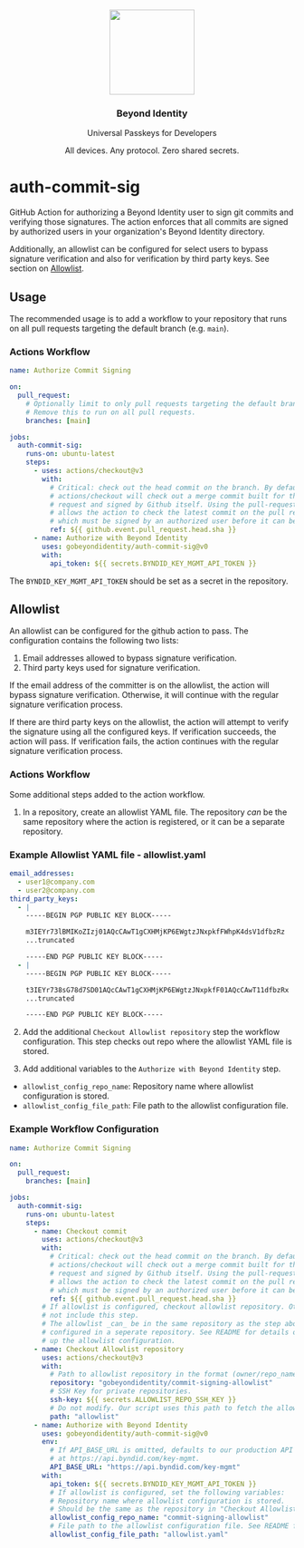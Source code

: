 <p align="center">
   <br/>
   <a href="https://developers.beyondidentity.com" target="_blank"><img src="https://user-images.githubusercontent.com/238738/178780350-489309c5-8fae-4121-a20b-562e8025c0ee.png" width="150px" ></a>
   <h3 align="center">Beyond Identity</h3>
   <p align="center">Universal Passkeys for Developers</p>
   <p align="center">
   All devices. Any protocol. Zero shared secrets. 
   </p>
</p>

# auth-commit-sig

GitHub Action for authorizing a Beyond Identity user to sign git commits and
verifying those signatures. The action enforces that all commits are signed by
authorized users in your organization's Beyond Identity directory.

Additionally, an allowlist can be configured for select users to bypass signature
verification and also for verification by third party keys. See section on
[Allowlist](#allowlist).

## Usage

The recommended usage is to add a workflow to your repository that runs on all
pull requests targeting the default branch (e.g. `main`).

### Actions Workflow

```yaml
name: Authorize Commit Signing

on:
  pull_request:
    # Optionally limit to only pull requests targeting the default branch.
    # Remove this to run on all pull requests.
    branches: [main]

jobs:
  auth-commit-sig:
    runs-on: ubuntu-latest
    steps:
      - uses: actions/checkout@v3
        with:
          # Critical: check out the head commit on the branch. By default,
          # actions/checkout will check out a merge commit built for the pull
          # request and signed by Github itself. Using the pull-request HEAD
          # allows the action to check the latest commit on the pull request,
          # which must be signed by an authorized user before it can be merged.
          ref: ${{ github.event.pull_request.head.sha }}
      - name: Authorize with Beyond Identity
        uses: gobeyondidentity/auth-commit-sig@v0
        with:
          api_token: ${{ secrets.BYNDID_KEY_MGMT_API_TOKEN }}
```

The `BYNDID_KEY_MGMT_API_TOKEN` should be set as a secret in the repository.

## Allowlist

An allowlist can be configured for the github action to pass. The configuration contains the
following two lists:

1. Email addresses allowed to bypass signature verification.
2. Third party keys used for signature verification.

If the email address of the committer is on the allowlist, the action will bypass signature
verification. Otherwise, it will continue with the regular signature verification process.

If there are third party keys on the allowlist, the action will attempt to verify
the signature using all the configured keys. If verification succeeds, the action will
pass. If verification fails, the action continues with the regular signature verification
process.

### Actions Workflow

Some additional steps added to the action workflow.

1. In a repository, create an allowlist YAML file. The repository _can_ be the same repository
   where the action is registered, or it can be a separate repository.

### Example Allowlist YAML file - allowlist.yaml

```yaml
email_addresses:
  - user1@company.com
  - user2@company.com
third_party_keys:
  - |
    -----BEGIN PGP PUBLIC KEY BLOCK-----

    m3IEYr73lBMIKoZIzj01AQcCAwT1gCXHMjKP6EWgtzJNxpkfFWhpK4dsV1dfbzRz
    ...truncated

    -----END PGP PUBLIC KEY BLOCK-----
  - |
    -----BEGIN PGP PUBLIC KEY BLOCK-----

    t3IEYr738sG78d7SD01AQcCAwT1gCXHMjKP6EWgtzJNxpkfF01AQcCAwT11dfbzRx
    ...truncated

    -----END PGP PUBLIC KEY BLOCK-----
```

2. Add the additional `Checkout Allowlist repository` step the workflow configuration. This step
   checks out repo where the allowlist YAML file is stored.

3. Add additional variables to the `Authorize with Beyond Identity` step.

- `allowlist_config_repo_name`: Repository name where allowlist configuration is stored.
- `allowlist_config_file_path`: File path to the allowlist configuration file.

### Example Workflow Configuration

```yaml
name: Authorize Commit Signing

on:
  pull_request:
    branches: [main]

jobs:
  auth-commit-sig:
    runs-on: ubuntu-latest
    steps:
      - name: Checkout commit
        uses: actions/checkout@v3
        with:
          # Critical: check out the head commit on the branch. By default,
          # actions/checkout will check out a merge commit built for the pull
          # request and signed by Github itself. Using the pull-request HEAD
          # allows the action to check the latest commit on the pull request,
          # which must be signed by an authorized user before it can be merged.
          ref: ${{ github.event.pull_request.head.sha }}
        # If allowlist is configured, checkout allowlist repository. Otherwise, do
        # not include this step.
        # The allowlist _can_ be in the same repository as the step above, or can be
        # configured in a seperate repository. See README for details on how to set
        # up the allowlist configuration.
      - name: Checkout Allowlist repository
        uses: actions/checkout@v3
        with:
          # Path to allowlist repository in the format (owner/repo_name).
          repository: "gobeyondidentity/commit-signing-allowlist"
          # SSH Key for private repositories.
          ssh-key: ${{ secrets.ALLOWLIST_REPO_SSH_KEY }}
          # Do not modify. Our script uses this path to fetch the allowlist file.
          path: "allowlist"
      - name: Authorize with Beyond Identity
        uses: gobeyondidentity/auth-commit-sig@v0
        env:
          # If API_BASE_URL is omitted, defaults to our production API server
          # at https://api.byndid.com/key-mgmt.
          API_BASE_URL: "https://api.byndid.com/key-mgmt"
        with:
          api_token: ${{ secrets.BYNDID_KEY_MGMT_API_TOKEN }}
          # If allowlist is configured, set the following variables:
          # Repository name where allowlist configuration is stored.
          # Should be the same as the repository in "Checkout Allowlist repository" step (excluding owner prefix).
          allowlist_config_repo_name: "commit-signing-allowlist"
          # File path to the allowlist configuration file. See README for details on how to format this file.
          allowlist_config_file_path: "allowlist.yaml"
```
